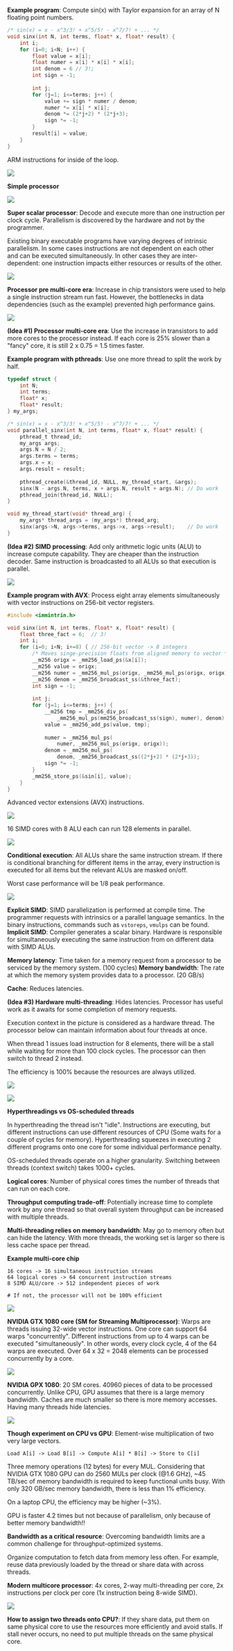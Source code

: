 **Example program**: Compute sin(x) with Taylor expansion for an array of N floating point numbers.

```c
/* sin(x) = x - x^3/3! + x^5/5! - x^7/7! + ... */
void sinx(int N, int terms, float* x, float* result) {
	int i;
	for (i=0; i<N; i++) {
		float value = x[i];
		float numer = x[i] * x[i] * x[i];
		int denom = 6 // 3!;
		int sign = -1;
		
		int j;
		for (j=1; i<=terms; j++) {
			value += sign * numer / denom;
			numer *= x[i] * x[i];
			denom *= (2*j+2) * (2*j+3);
			sign *= -1;
		}
		result[i] = value;
	}
}
```

ARM instructions for inside of the loop.

![](images/Pasted%20image%2020220206220040.png)

**Simple processor**

![](images/Pasted%20image%2020220206220506.png)

**Super scalar processor**: Decode and execute more than one instruction per clock cycle. Parallelism is discovered by the hardware and not by the programmer.

Existing binary executable programs have varying degrees of intrinsic parallelism. In some cases instructions are not dependent on each other and can be executed simultaneously. In other cases they are inter-dependent: one instruction impacts either resources or results of the other.

![](images/Pasted%20image%2020220206220612.png)

**Processor pre multi-core era**: Increase in chip transistors were used to help a single instruction stream run fast. However, the bottlenecks in data dependencies (such as the example) prevented high performance gains.

![](images/Pasted%20image%2020220206221234.png)

**(Idea #1) Processor multi-core era**: Use the increase in transistors to add more cores to the processor instead. If each core is 25% slower than a "fancy" core, it is still 2 x 0.75 = 1.5 times faster.

**Example program with pthreads**: Use one more thread to split the work by half.

```c
typedef struct {
	int N;
	int terms;
	float* x;
	float* result;
} my_args;

/* sin(x) = x - x^3/3! + x^5/5! - x^7/7! + ... */
void parallel_sinx(int N, int terms, float* x, float* result) {
	pthread_t thread_id;
	my_args args;
	args.N = N / 2;
	args.terms = terms;
	args.x = x;
	args.result = result;
	
	pthread_create(&thread_id, NULL, my_thread_start, &args);
	sinx(N - args.N, terms, x + args.N, result + args.N); // Do work
	pthread_join(thread_id, NULL);
}

void my_thread_start(void* thread_arg) {
	my_args* thread_args = (my_args*) thread_arg;
	sinx(args->N, args->terms, args->x, args->result);    // Do work
}
```

**(Idea #2) SIMD processing**: Add only arithmetic logic units (ALU) to increase compute capability. They are cheaper than the instruction decoder. Same instruction is broadcasted to all ALUs so that execution is parallel.

![](images/Pasted%20image%2020220206222837.png)

**Example program with AVX**: Process eight array elements simultaneously with vector instructions on 256-bit vector registers.

```c
#include <immintrin.h>

void sinx(int N, int terms, float* x, float* result) {
	float three_fact = 6;  // 3!
	int i;
	for (i=0; i<N; i+=8) { // 256-bit vector -> 8 integers
		/* Moves singe-precision floats from aligned memory to vector */
		__m256 origx = _mm256_load_ps(&x[i]);
		__m256 value = origx;
		__m256 numer = _mm256_mul_ps(origx, _mm256_mul_ps(origx, origx));
		__m256 denom = _mm256_broadcast_ss(&three_fact);
		int sign = -1;
		
		int j;
		for (j=1; i<=terms; j++) {
			__m256 tmp = _mm256_div_ps(
				_mm256_mul_ps(mm256_broadcast_ss(sign), numer), denom);
			value = _mm256_add_ps(value, tmp);
			
			numer = _mm256_mul_ps(
				numer, _mm256_mul_ps(origx, origx));
			denom = _mm256_mul_ps(
				denom, _mm256_broadcast_ss((2*j+2) * (2*j+3));
			sign *= -1;
		}
		_mm256_store_ps(&sin[i], value);
	}
}
```

Advanced vector extensions (AVX) instructions.

![](images/Pasted%20image%2020220206225625.png)

16 SIMD cores with 8 ALU each can run 128 elements in parallel.

![](images/Pasted%20image%2020220206225733.png)

**Conditional execution**: All ALUs share the same instruction stream. If there is conditional branching for different items in the array, every instruction is executed for all items but the relevant ALUs are masked on/off.

Worst case performance will be 1/8 peak performance.

![](images/Pasted%20image%2020220206230302.png)

**Explicit SIMD**: SIMD parallelization is performed at compile time. The programmer requests with intrinsics or a parallel language semantics. In the binary instructions, commands such as `vstoreps`, `vmulps` can be found.
**Implicit SIMD**: Compiler generates a scalar binary. Hardware is responsible for simultaneously executing the same instruction from on different data with SIMD ALUs.

**Memory latency**: Time taken for a memory request from a processor to be serviced by the memory system. (100 cycles)
**Memory bandwidth**: The rate at which the memory system provides data to a processor. (20 GB/s)

**Cache**: Reduces latencies.

**(Idea #3) Hardware multi-threading**: Hides latencies. Processor has useful work as it awaits for some completion of memory requests.

Execution context in the picture is considered as a hardware thread. The processor below can maintain information about four threads at once.

When thread 1 issues load instruction for 8 elements, there will be a stall while waiting for more than 100 clock cycles. The processor can then switch to thread 2 instead.

The efficiency is 100% because the resources are always utilized.

![](images/Pasted%20image%2020220207145527.png)

![](images/Pasted%20image%2020220207145901.png)

**Hyperthreadings vs OS-scheduled threads**

In hyperthreading the thread isn't "idle". Instructions are executing, but different instructions can use different resources of CPU (Some waits for a couple of cycles for memory). Hyperthreading squeezes in executing 2 different programs onto one core for some individual performance penalty.

OS-scheduled threads operate on a higher granularity. Switching between threads (context switch) takes 1000+ cycles.

**Logical cores**: Number of physical cores times the number of threads that can run on each core.

**Throughput computing trade-off**: Potentially increase time to complete work by any one thread so that overall system throughput can be increased with multiple threads.

**Multi-threading relies on memory bandwidth**: May go to memory often but can hide the latency. With more threads, the working set is larger so there is less cache space per thread.

**Example multi-core chip**

```
16 cores -> 16 simultaneous instruction streams
64 logical cores -> 64 concurrent instruction streams
8 SIMD ALU/core -> 512 independent pieces of work

# If not, the processor will not be 100% efficient
```

![](images/Pasted%20image%2020220207161733.png)

**NVIDIA GTX 1080 core (SM for Streaming Multiprocessor)**: Warps are threads issuing 32-wide vector instructions. One core can support 64 warps "concurrently". Different instructions from up to 4 warps can be executed "simultaneously". In other words, every clock cycle, 4 of the 64 warps are executed. Over 64 x 32 = 2048 elements can be processed concurrently by a core.

![](images/Pasted%20image%2020220207162514.png)

**NVIDIA GPX 1080**: 20 SM cores. 40960 pieces of data to be processed concurrently. Unlike CPU, GPU assumes that there is a large memory bandwidth. Caches are much smaller so there is more memory accesses. Having many threads hide latencies.

![](images/Pasted%20image%2020220207163035.png)

**Though experiment on CPU vs GPU**: Element-wise multiplication of two very large vectors.

```
Load A[i] -> Load B[i] -> Compute A[i] * B[i] -> Store to C[i]
```

Three memory operations (12 bytes) for every MUL. Considering that NVIDIA GTX 1080 GPU can do 2560 MULs per clock (@1.6 GHz), ~45 TB/sec of memory bandwidth is required to keep functional units busy. With only 320 GB/sec memory bandwidth, there is less than 1% efficiency.

On a laptop CPU, the efficiency may be higher (~3%).

GPU is faster 4.2 times but not because of parallelism, only because of better memory bandwidth!!

**Bandwidth as a critical resource**: Overcoming bandwidth limits are a common challenge for throughput-optimized systems.

Organize computation to fetch data from memory less often. For example, reuse data previously loaded by the thread or share data with across threads.

**Modern multicore processor**: 4x cores, 2-way multi-threading per core, 2x instructions per clock per core (1x instruction being 8-wide SIMD).

![](images/Pasted%20image%2020220207170914.png)

**How to assign two threads onto CPU?**: If they share data, put them on same physical core to use the resources more efficiently and avoid stalls. If stall never occurs, no need to put multiple threads on the same physical core.